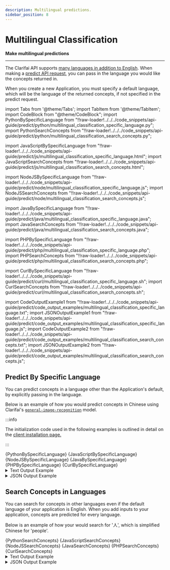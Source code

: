 ```yaml
---
description: Multilingual predictions.
sidebar_position: 8
---
```


# Multilingual Classification

**Make multilingual predictions**
<hr />

The Clarifai API supports [many languages in addition to English](https://docs.clarifai.com/api-guide/concepts/languages/). When making a [predict API request](https://docs.clarifai.com/api-guide/predict/), you can pass in the language you would like the concepts returned in. 

When you create a new Application, you must specify a default language, which will be the language of the returned concepts, if not specified in the predict request.

import Tabs from '@theme/Tabs';
import TabItem from '@theme/TabItem';
import CodeBlock from "@theme/CodeBlock";
import PythonBySpecificLanguage from "!!raw-loader!../../../code_snippets/api-guide/predict/python/multilingual_classification_specific_language.py";
import PythonSearchConcepts from "!!raw-loader!../../../code_snippets/api-guide/predict/python/multilingual_classification_search_concepts.py";

import JavaScriptBySpecificLanguage from "!!raw-loader!../../../code_snippets/api-guide/predict/js/multilingual_classification_specific_language.html";
import JavaScriptSearchConcepts from "!!raw-loader!../../../code_snippets/api-guide/predict/js/multilingual_classification_search_concepts.html";

import NodeJSBySpecificLanguage from "!!raw-loader!../../../code_snippets/api-guide/predict/node/multilingual_classification_specific_language.js";
import NodeJSSearchConcepts from "!!raw-loader!../../../code_snippets/api-guide/predict/node/multilingual_classification_search_concepts.js";

import JavaBySpecificLanguage from "!!raw-loader!../../../code_snippets/api-guide/predict/java/multilingual_classification_specific_language.java";
import JavaSearchConcepts from "!!raw-loader!../../../code_snippets/api-guide/predict/java/multilingual_classification_search_concepts.java";

import PHPBySpecificLanguage from "!!raw-loader!../../../code_snippets/api-guide/predict/php/multilingual_classification_specific_language.php";
import PHPSearchConcepts from "!!raw-loader!../../../code_snippets/api-guide/predict/php/multilingual_classification_search_concepts.php";

import CurlBySpecificLanguage from "!!raw-loader!../../../code_snippets/api-guide/predict/curl/multilingual_classification_specific_language.sh";
import CurlSearchConcepts from "!!raw-loader!../../../code_snippets/api-guide/predict/curl/multilingual_classification_search_concepts.sh";

import CodeOutputExample1 from "!!raw-loader!../../../code_snippets/api-guide/predict/code_output_examples/multilingual_classification_specific_language.txt";
import JSONOutputExample1 from "!!raw-loader!../../../code_snippets/api-guide/predict/code_output_examples/multilingual_classification_specific_language.js";
import CodeOutputExample2 from "!!raw-loader!../../../code_snippets/api-guide/predict/code_output_examples/multilingual_classification_search_concepts.txt";
import JSONOutputExample2 from "!!raw-loader!../../../code_snippets/api-guide/predict/code_output_examples/multilingual_classification_search_concepts.js";

## Predict By Specific Language

You can predict concepts in a language other than the Application's default, by explicitly passing in the language. 

Below is an example of how you would predict concepts in Chinese using Clarifai's [`general-image-recognition`](https://clarifai.com/clarifai/main/models/general-image-recognition) model.

:::info

The initialization code used in the following examples is outlined in detail on the [client installation page.](https://docs.clarifai.com/api-guide/api-overview/api-clients/#client-installation-instructions)

:::

<Tabs>

<TabItem value="python" label="Python">
    <CodeBlock className="language-python">{PythonBySpecificLanguage}</CodeBlock>
</TabItem>

<TabItem value="js_rest" label="JavaScript (REST)">
    <CodeBlock className="language-javascript">{JavaScriptBySpecificLanguage}</CodeBlock>
</TabItem>

<TabItem value="nodejs" label="NodeJS">
    <CodeBlock className="language-javascript">{NodeJSBySpecificLanguage}</CodeBlock>
</TabItem>

<TabItem value="java" label="Java">
    <CodeBlock className="language-java">{JavaBySpecificLanguage}</CodeBlock>
</TabItem>

<TabItem value="php" label="PHP">
    <CodeBlock className="language-php">{PHPBySpecificLanguage}</CodeBlock>
</TabItem>

<TabItem value="curl" label="cURL">
    <CodeBlock className="language-bash">{CurlBySpecificLanguage}</CodeBlock>
</TabItem>

</Tabs>

<details>
  <summary>Text Output Example</summary>
    <CodeBlock className="language-text">{CodeOutputExample1}</CodeBlock>
</details>

<details>
  <summary>JSON Output Example</summary>
    <CodeBlock className="language-javascript">{JSONOutputExample1}</CodeBlock>
</details>

## Search Concepts in Languages 

You can search for concepts in other languages even if the default language of your application is English. When you add inputs to your application, concepts are predicted for every language. 

Below is an example of how your would search for '人', which is simplified Chinese for 'people'.

<Tabs>

<TabItem value="python" label="Python">
    <CodeBlock className="language-python">{PythonSearchConcepts}</CodeBlock>
</TabItem>

<TabItem value="js_rest" label="JavaScript (REST)">
    <CodeBlock className="language-javascript">{JavaScriptSearchConcepts}</CodeBlock>
</TabItem>

<TabItem value="nodejs" label="NodeJS">
    <CodeBlock className="language-javascript">{NodeJSSearchConcepts}</CodeBlock>
</TabItem>

<TabItem value="java" label="Java">
    <CodeBlock className="language-java">{JavaSearchConcepts}</CodeBlock>
</TabItem>

<TabItem value="php" label="PHP">
    <CodeBlock className="language-php">{PHPSearchConcepts}</CodeBlock>
</TabItem>

<TabItem value="curl" label="cURL">
    <CodeBlock className="language-bash">{CurlSearchConcepts}</CodeBlock>
</TabItem>

</Tabs>

<details>
  <summary>Text Output Example</summary>
    <CodeBlock className="language-text">{CodeOutputExample2}</CodeBlock>
</details>

<details>
  <summary>JSON Output Example</summary>
    <CodeBlock className="language-javascript">{JSONOutputExample2}</CodeBlock>
</details>
